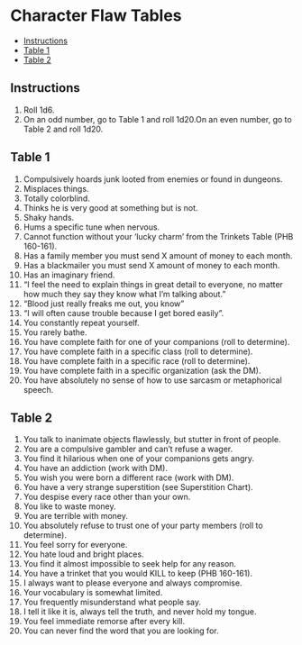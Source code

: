 # Character Flaw Tables <!-- omit in toc -->

- [Instructions](#Instructions)
- [Table 1](#Table-1)
- [Table 2](#Table-2)

## Instructions

1. Roll 1d6.
2. On an odd number, go to Table 1 and roll 1d20.On an even number, go to Table 2 and roll 1d20.

## Table 1

1. Compulsively hoards junk looted from enemies or found in dungeons.
2. Misplaces things.
3. Totally colorblind.
4. Thinks he is very good at something but is not.
5. Shaky hands.
6. Hums a specific tune when nervous.
7. Cannot function without your ‘lucky charm’ from the Trinkets Table (PHB 160-161).
8. Has a family member you must send X amount of money to each month.
9. Has a blackmailer you must send X amount of money to each month.
10. Has an imaginary friend.
11. “I feel the need to explain things in great detail to everyone, no matter how much they say they know what I’m talking about.”
12. “Blood just really freaks me out, you know”
13. “I will often cause trouble because I get bored easily”.
14. You constantly repeat yourself.
15. You rarely bathe.
16. You have complete faith for one of your companions (roll to determine).
17. You have complete faith in a specific class (roll to determine).
18. You have complete faith in a specific race (roll to determine).
19. You have complete faith in a specific organization (ask the DM).
20. You have absolutely no sense of how to use sarcasm or metaphorical speech.

## Table 2

1. You talk to inanimate objects flawlessly, but stutter in front of people.
2. You are a compulsive gambler and can’t refuse a wager.
3. You find it hilarious when one of your companions gets angry.
4. You have an addiction (work with DM).
5. You wish you were born a different race (work with DM).
6. You have a very strange superstition (see Superstition Chart).
7. You despise every race other than your own.
8. You like to waste money.
9. You are terrible with money.
10. You absolutely refuse to trust one of your party members (roll to determine).
11. You feel sorry for everyone.
12. You hate loud and bright places.
13. You find it almost impossible to seek help for any reason.
14. You have a trinket that you would KILL to keep (PHB 160-161).
15. I always want to please everyone and always compromise.
16. Your vocabulary is somewhat limited.
17. You frequently misunderstand what people say.
18. I tell it like it is, always tell the truth, and never hold my tongue.
19. You feel immediate remorse after every kill.
20. You can never find the word that you are looking for.
